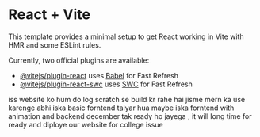 # React + Vite

This template provides a minimal setup to get React working in Vite with HMR and some ESLint rules.

Currently, two official plugins are available:

- [@vitejs/plugin-react](https://github.com/vitejs/vite-plugin-react/blob/main/packages/plugin-react/README.md) uses [Babel](https://babeljs.io/) for Fast Refresh
- [@vitejs/plugin-react-swc](https://github.com/vitejs/vite-plugin-react-swc) uses [SWC](https://swc.rs/) for Fast Refresh

iss website ko hum do log scratch se build kr rahe hai jisme mern ka use karenge abhi iska basic forntend taiyar hua maybe iska forntend with animation and backend december tak ready ho jayega , it will long time for ready and diploye our website for college issue

